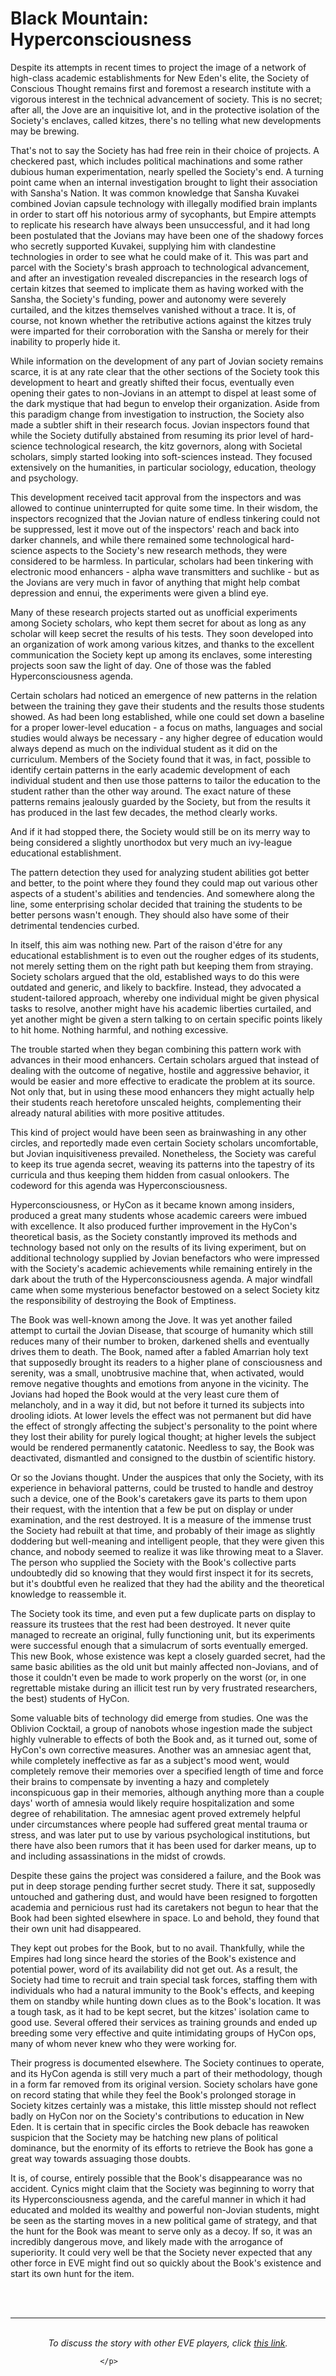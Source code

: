 # Black Mountain: Hyperconsciousness



Despite its attempts in recent times to project the image of a network of high-class academic establishments for New Eden's elite, the Society of Conscious Thought remains first and foremost a research institute with a vigorous interest in the technical advancement of society. This is no secret; after all, the Jove are an inquisitive lot, and in the protective isolation of the Society's enclaves, called kitzes, there's no telling what new developments may be brewing.


That's not to say the Society has had free rein in their choice of projects. A checkered past, which includes political machinations and some rather dubious human experimentation, nearly spelled the Society's end. A turning point came when an internal investigation brought to light their association with Sansha's Nation. It was common knowledge that Sansha Kuvakei combined Jovian capsule technology with illegally modified brain implants in order to start off his notorious army of sycophants, but Empire attempts to replicate his research have always been unsuccessful, and it had long been postulated that the Jovians may have been one of the shadowy forces who secretly supported Kuvakei, supplying him with clandestine technologies in order to see what he could make of it. This was part and parcel with the Society's brash approach to technological advancement, and after an investigation revealed discrepancies in the research logs of certain kitzes that seemed to implicate them as having worked with the Sansha, the Society's funding, power and autonomy were severely curtailed, and the kitzes themselves vanished without a trace. It is, of course, not known whether the retributive actions against the kitzes truly were imparted for their corroboration with the Sansha or merely for their inability to properly hide it.


While information on the development of any part of Jovian society remains scarce, it is at any rate clear that the other sections of the Society took this development to heart and greatly shifted their focus, eventually even opening their gates to non-Jovians in an attempt to dispel at least some of the dark mystique that had begun to envelop their organization. Aside from this paradigm change from investigation to instruction, the Society also made a subtler shift in their research focus. Jovian inspectors found that while the Society dutifully abstained from resuming its prior level of hard-science technological research, the kitz governors, along with Societal scholars, simply started looking into soft-sciences instead. They focused extensively on the humanities, in particular sociology, education, theology and psychology.


This development received tacit approval from the inspectors and was allowed to continue uninterrupted for quite some time. In their wisdom, the inspectors recognized that the Jovian nature of endless tinkering could not be suppressed, lest it move out of the inspectors' reach and back into darker channels, and while there remained some technological hard-science aspects to the Society's new research methods, they were considered to be harmless. In particular, scholars had been tinkering with electronic mood enhancers - alpha wave transmitters and suchlike - but as the Jovians are very much in favor of anything that might help combat depression and ennui, the experiments were given a blind eye.


Many of these research projects started out as unofficial experiments among Society scholars, who kept them secret for about as long as any scholar will keep secret the results of his tests. They soon developed into an organization of work among various kitzes, and thanks to the excellent communication the Society kept up among its enclaves, some interesting projects soon saw the light of day. One of those was the fabled Hyperconsciousness agenda.


Certain scholars had noticed an emergence of new patterns in the relation between the training they gave their students and the results those students showed. As had been long established, while one could set down a baseline for a proper lower-level education - a focus on maths, languages and social studies would always be necessary - any higher degree of education would always depend as much on the individual student as it did on the curriculum. Members of the Society found that it was, in fact, possible to identify certain patterns in the early academic development of each individual student and then use those patterns to tailor the education to the student rather than the other way around. The exact nature of these patterns remains jealously guarded by the Society, but from the results it has produced in the last few decades, the method clearly works.


And if it had stopped there, the Society would still be on its merry way to being considered a slightly unorthodox but very much an ivy-league educational establishment.


The pattern detection they used for analyzing student abilities got better and better, to the point where they found they could map out various other aspects of a student's abilities and tendencies. And somewhere along the line, some enterprising scholar decided that training the students to be better persons wasn't enough. They should also have some of their detrimental tendencies curbed.


In itself, this aim was nothing new. Part of the raison d'étre for any educational establishment is to even out the rougher edges of its students, not merely setting them on the right path but keeping them from straying. Society scholars argued that the old, established ways to do this were outdated and generic, and likely to backfire. Instead, they advocated a student-tailored approach, whereby one individual might be given physical tasks to resolve, another might have his academic liberties curtailed, and yet another might be given a stern talking to on certain specific points likely to hit home. Nothing harmful, and nothing excessive.


The trouble started when they began combining this pattern work with advances in their mood enhancers. Certain scholars argued that instead of dealing with the outcome of negative, hostile and aggressive behavior, it would be easier and more effective to eradicate the problem at its source. Not only that, but in using these mood enhancers they might actually help their students reach heretofore unscaled heights, complementing their already natural abilities with more positive attitudes.


This kind of project would have been seen as brainwashing in any other circles, and reportedly made even certain Society scholars uncomfortable, but Jovian inquisitiveness prevailed. Nonetheless, the Society was careful to keep its true agenda secret, weaving its patterns into the tapestry of its curricula and thus keeping them hidden from casual onlookers. The codeword for this agenda was Hyperconsciousness.


Hyperconsciousness, or HyCon as it became known among insiders, produced a great many students whose academic careers were imbued with excellence. It also produced further improvement in the HyCon's theoretical basis, as the Society constantly improved its methods and technology based not only on the results of its living experiment, but on additional technology supplied by Jovian benefactors who were impressed with the Society's academic achievements while remaining entirely in the dark about the truth of the Hyperconsciousness agenda. A major windfall came when some mysterious benefactor bestowed on a select Society kitz the responsibility of destroying the Book of Emptiness.


The Book was well-known among the Jove. It was yet another failed attempt to curtail the Jovian Disease, that scourge of humanity which still reduces many of their number to broken, darkened shells and eventually drives them to death. The Book, named after a fabled Amarrian holy text that supposedly brought its readers to a higher plane of consciousness and serenity, was a small, unobtrusive machine that, when activated, would remove negative thoughts and emotions from anyone in the vicinity. The Jovians had hoped the Book would at the very least cure them of melancholy, and in a way it did, but not before it turned its subjects into drooling idiots. At lower levels the effect was not permanent but did have the effect of strongly affecting the subject's personality to the point where they lost their ability for purely logical thought; at higher levels the subject would be rendered permanently catatonic. Needless to say, the Book was deactivated, dismantled and consigned to the dustbin of scientific history.


Or so the Jovians thought. Under the auspices that only the Society, with its experience in behavioral patterns, could be trusted to handle and destroy such a device, one of the Book's caretakers gave its parts to them upon their request, with the intention that a few be put on display or under examination, and the rest destroyed. It is a measure of the immense trust the Society had rebuilt at that time, and probably of their image as slightly doddering but well-meaning and intelligent people, that they were given this chance, and nobody seemed to realize it was like throwing meat to a Slaver. The person who supplied the Society with the Book's collective parts undoubtedly did so knowing that they would first inspect it for its secrets, but it's doubtful even he realized that they had the ability and the theoretical knowledge to reassemble it.


The Society took its time, and even put a few duplicate parts on display to reassure its trustees that the rest had been destroyed. It never quite managed to recreate an original, fully functioning unit, but its experiments were successful enough that a simulacrum of sorts eventually emerged. This new Book, whose existence was kept a closely guarded secret, had the same basic abilities as the old unit but mainly affected non-Jovians, and of those it couldn't even be made to work properly on the worst (or, in one regrettable mistake during an illicit test run by very frustrated researchers, the best) students of HyCon.


Some valuable bits of technology did emerge from studies. One was the Oblivion Cocktail, a group of nanobots whose ingestion made the subject highly vulnerable to effects of both the Book and, as it turned out, some of HyCon's own corrective measures. Another was an amnesiac agent that, while completely ineffective as far as a subject's mood went, would completely remove their memories over a specified length of time and force their brains to compensate by inventing a hazy and completely inconspicuous gap in their memories, although anything more than a couple days' worth of amnesia would likely require hospitalization and some degree of rehabilitation. The amnesiac agent proved extremely helpful under circumstances where people had suffered great mental trauma or stress, and was later put to use by various psychological institutions, but there have also been rumors that it has been used for darker means, up to and including assassinations in the midst of crowds.


Despite these gains the project was considered a failure, and the Book was put in deep storage pending further secret study. There it sat, supposedly untouched and gathering dust, and would have been resigned to forgotten academia and pernicious rust had its caretakers not begun to hear that the Book had been sighted elsewhere in space. Lo and behold, they found that their own unit had disappeared.


They kept out probes for the Book, but to no avail. Thankfully, while the Empires had long since heard the stories of the Book's existence and potential power, word of its availability did not get out. As a result, the Society had time to recruit and train special task forces, staffing them with individuals who had a natural immunity to the Book's effects, and keeping them on standby while hunting down clues as to the Book's location. It was a tough task, as it had to be kept secret, but the kitzes' isolation came to good use. Several offered their services as training grounds and ended up breeding some very effective and quite intimidating groups of HyCon ops, many of whom never knew who they were working for.


Their progress is documented elsewhere. The Society continues to operate, and its HyCon agenda is still very much a part of their methodology, though in a form far removed from its original version. Society scholars have gone on record stating that while they feel the Book's prolonged storage in Society kitzes certainly was a mistake, this little misstep should not reflect badly on HyCon nor on the Society's contributions to education in New Eden. It is certain that in specific circles the Book debacle has reawoken suspicion that the Society may be hatching new plans of political dominance, but the enormity of its efforts to retrieve the Book has gone a great way towards assuaging those doubts.


It is, of course, entirely possible that the Book's disappearance was no accident. Cynics might claim that the Society was beginning to worry that its Hyperconsciousness agenda, and the careful manner in which it had educated and molded its wealthy and powerful non-Jovian students, might be seen as the starting moves in a new political game of strategy, and that the hunt for the Book was meant to serve only as a decoy. If so, it was an incredibly dangerous move, and likely made with the arrogance of superiority. It could very well be that the Society never expected that any other force in EVE might find out so quickly about the Book's existence and start its own hunt for the item.



<br><br>
 
<hr>
<p align="CENTER"><br>
<i>To discuss the story with other EVE players, click <a href="http://myeve.eve-online.com/ingameboard.asp?a=topic&amp;threadID=639827">this link</a>.</i>


                            
                        </p>
